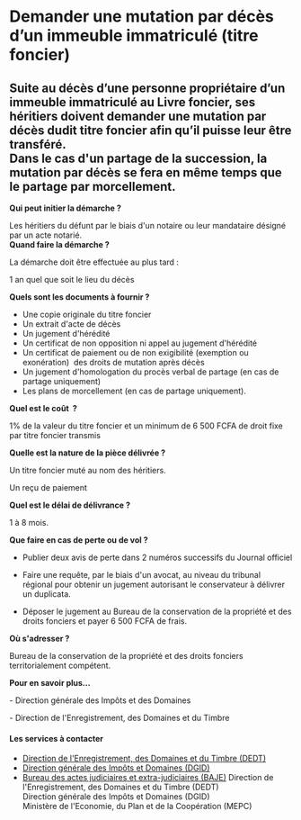 # Demander une mutation par décès d’un immeuble immatriculé (titre foncier)

Suite au décès d’une personne propriétaire d’un immeuble immatriculé au Livre foncier, ses héritiers doivent demander une mutation par décès dudit titre foncier afin qu’il puisse leur être transféré.  
Dans le cas d'un partage de la succession, la mutation par décès se fera en même temps que le partage par morcellement.
---------------------------------------------------------------------------------------------------------------------------------------------------------------------------------------------------------------------------------------------------------------------------------------------------------------------------------

**Qui peut initier la démarche ?**  
  
Les héritiers du défunt par le biais d'un notaire ou leur mandataire désigné par un acte notarié.  
**Quand faire la démarche ?**  

La démarche doit être effectuée au plus tard :

1 an quel que soit le lieu du décès  

**Quels sont les documents à fournir ?**

*   Une copie originale du titre foncier
*   Un extrait d'acte de décès
*   Un jugement d'hérédité
*   Un certificat de non opposition ni appel au jugement d'hérédité
*   Un certificat de paiement ou de non exigibilité (exemption ou exonération)  des droits de mutation après décès
*   Un jugement d'homologation du procès verbal de partage (en cas de partage uniquement)
*   Les plans de morcellement (en cas de partage uniquement).

**Quel est le coût  ?**

1% de la valeur du titre foncier et un minimum de 6 500 FCFA de droit fixe par titre foncier transmis

**Quelle est la nature de la pièce délivrée ?**

Un titre foncier muté au nom des héritiers.

Un reçu de paiement

**Quel est le délai de délivrance ?**

1 à 8 mois.  

**Que faire en cas de perte ou de vol ?**

*   Publier deux avis de perte dans 2 numéros successifs du Journal officiel  
    

*   Faire une requête, par le biais d'un avocat, au niveau du tribunal régional pour obtenir un jugement autorisant le conservateur à délivrer un duplicata.

*   Déposer le jugement au Bureau de la conservation de la propriété et des droits fonciers et payer 6 500 FCFA de frais.

**Où s'adresser ?**

Bureau de la conservation de la propriété et des droits fonciers territorialement compétent.  

**Pour en savoir plus...**

\- Direction générale des Impôts et des Domaines

\- Direction de l'Enregistrement, des Domaines et du Timbre

#### Les services à contacter

*   [Direction de l'Enregistrement, des Domaines et du Timbre (DEDT)](../../../services/direction-de-lenregistrement-des-domaines-et-du-timbre-dedt.md)
*   [Direction générale des Impôts et Domaines (DGID)](../../../services/direction-generale-des-impots-et-domaines-dgid.md)
*   [Bureau des actes judiciaires et extra-judiciaires (BAJE)](../../../services/bureau-des-actes-judiciaires-et-extra-judiciaires-baje.md) Direction de l'Enregistrement, des Domaines et du Timbre (DEDT)  
    Direction générale des Impôts et Domaines (DGID)  
    Ministère de l'Economie, du Plan et de la Coopération (MEPC)